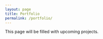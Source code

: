 ```yaml
---
layout: page
title: Portfolio
permalink: /portfolio/
---
```


This page will be filled with upcoming projects.